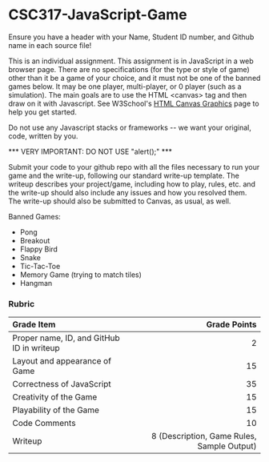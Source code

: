 # CSC317-JavaScript-Game
Ensure you have a header with your Name, Student ID number, and Github name in each source file!

This is an individual assignment.  This assignment is in JavaScript in a web browser page.  There are no specifications (for the type or style of game) other than it be a game of your choice, and it must not be one of the banned games below. It may be one player, multi-player, or 0 player (such as a simulation). The main goals are to use the HTML &lt;canvas&gt; tag and then draw on it with Javascript. See W3School's [HTML Canvas Graphics](https://www.w3schools.com/html/html5_canvas.asp) page to help you get started.  

Do not use any Javascript stacks or frameworks -- we want your original, code, written by you.

*** VERY IMPORTANT: DO NOT USE "alert();" ***

Submit your code to your github repo with all the files necessary to run your game and the write-up, following our standard write-up template. The writeup describes your project/game, including how to play, rules, etc. and the write-up should also include any issues and how you resolved them. The write-up should also be submitted to Canvas, as usual, as well.

Banned Games:

* Pong
* Breakout
* Flappy Bird
* Snake
* Tic-Tac-Toe
* Memory Game (trying to match tiles)
* Hangman


### **Rubric**

| Grade Item        | Grade Points                                |
|:------------------|--------------------------------------------:|
| Proper name, ID, and GitHub ID in writeup  | 2                                           |
| Layout and appearance of Game | 15                                          |
| Correctness of JavaScript     | 35                                           |
| Creativity of the Game     | 15                                           |
| Playability of the Game     | 15                                           |
| Code Comments     | 10                                           |
| Writeup           | 8 (Description, Game Rules, Sample Output) |
